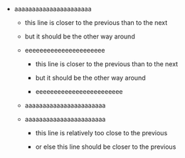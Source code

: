 
* aaaaaaaaaaaaaaaaaaaaaa

  * this line is closer to the previous than to the next

  * but it should be the other way around

  * eeeeeeeeeeeeeeeeeeeeee

    * this line is closer to the previous than to the next

    * but it should be the other way around

    * eeeeeeeeeeeeeeeeeeeeeeee

  * aaaaaaaaaaaaaaaaaaaaaaa

  * aaaaaaaaaaaaaaaaaaaaaaa

    * this line is relatively too close to the previous

    * or else this line should be closer to the previous